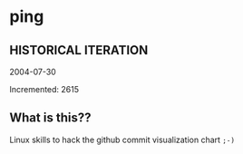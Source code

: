 # ping

## HISTORICAL ITERATION
2004-07-30

Incremented: 2615

## What is this?? 
Linux skills to hack the github commit visualization chart `;-)`

